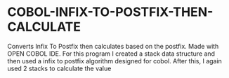 # COBOL-INFIX-TO-POSTFIX-THEN-CALCULATE
Converts Infix To Postfix then calculates based on the postfix. Made with OPEN COBOL IDE. For this program I created a stack data structure and then used a infix to postfix algorithm designed for cobol. After this, I again used 2 stacks to calculate the value
